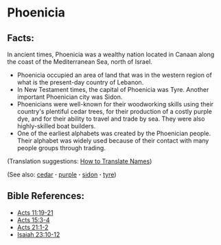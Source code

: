 # Phoenicia #

## Facts: ##

In ancient times, Phoenicia was a wealthy nation located in Canaan along the coast of the Mediterranean Sea, north of Israel.

* Phoenicia occupied an area of land that was in the western region of what is the present-day country of Lebanon.
* In New Testament times, the capital of Phoenicia was Tyre. Another important Phoenician city was Sidon.
* Phoenicians were well-known for their woodworking skills using their country's plentiful cedar trees, for their production of a costly purple dye, and for their ability to travel and trade by sea. They were also highly-skilled boat builders.
* One of the earliest alphabets was created by the Phoenician people. Their alphabet was widely used because of their contact with many people groups through trading.

(Translation suggestions: [How to Translate Names](https://git.door43.org/Door43/en-ta-translate-vol1/src/master/content/translate_names.md))

(See also: [cedar](../other/cedar.md) **·** [purple](../other/purple.md) **·** [sidon](../other/sidon.md) **·** [tyre](../other/tyre.md))

## Bible References: ##

* [Acts 11:19-21](https://door43.org/en/bible/notes/act/11/19)
* [Acts 15:3-4](https://door43.org/en/bible/notes/act/15/03)
* [Acts 21:1-2](https://door43.org/en/bible/notes/act/21/01)
* [Isaiah 23:10-12](https://door43.org/en/bible/notes/isa/23/10)

